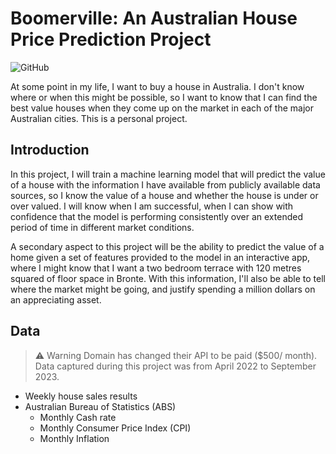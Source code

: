 # Boomerville: An Australian House Price Prediction Project

![GitHub](https://img.shields.io/github/license/knedliky/boomerville)

At some point in my life, I want to buy a house in Australia. I don't know where or when this might be possible, so I want to know that I can find the best value houses when they come up on the market in each of the major Australian cities. This is a personal project.

## Introduction

In this project, I will train a machine learning model that will predict the value of a house with the information I have available from publicly available data sources, so I know the value of a house and whether the house is under or over valued. I will know when I am successful, when I can show with confidence that the model is performing consistently over an extended period of time in different market conditions.

A secondary aspect to this project will be the ability to predict the value of a home given a set of features provided to the model in an interactive app, where I might know that I want a two bedroom terrace with 120 metres squared of floor space in Bronte. With this information, I'll also be able to tell where the market might be going, and justify spending a million dollars on an appreciating asset.

## Data

> ⚠️ Warning
> Domain has changed their API to be paid ($500/ month). Data captured during this project was from April 2022 to September 2023.

- Weekly house sales results
- Australian Bureau of Statistics (ABS)
  - Monthly Cash rate
  - Monthly Consumer Price Index (CPI)
  - Monthly Inflation
